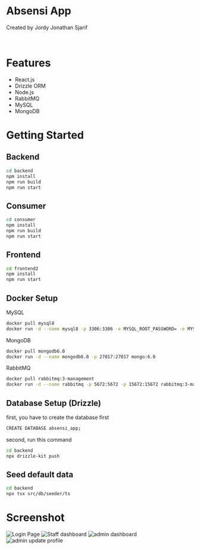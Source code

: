 # Absensi App

<p>
  Created by Jordy Jonathan Sjarif
</p>
<br>

# Features

- React.js
- Drizzle ORM
- Node.js
- RabbitMQ
- MySQL
- MongoDB
  
# Getting Started
## Backend
```bash
cd backend
npm install
npm run build
npm run start
```


## Consumer
```bash
cd consumer
npm install
npm run build
npm run start
```


## Frontend

```bash
cd frontend2
npm install
npm run start
```


## Docker Setup
MySQL
```bash
docker pull mysql8
docker run -d --name mysql8 -p 3306:3306 -e MYSQL_ROOT_PASSWORD= -e MYSQL_ALLOW_EMPTY_PASSWORD=yes mysql:8
```

MongoDB
```bash
docker pull mongodb6.0
docker run -d --name mongodb6.0 -p 27017:27017 mongo:6.0
```

RabbitMQ
```bash
docker pull rabbitmq:3-management
docker run -d --name rabbitmq -p 5672:5672 -p 15672:15672 rabbitmq:3-management
```


## Database Setup (Drizzle)
first, you have to create the database first
```bash
CREATE DATABASE absensi_app;
```

second, run this command
```bash
cd backend
npx drizzle-kit push
```


## Seed default data
```bash
cd backend
npx tsx src/db/seeder/ts
```




# Screenshot
![Login Page](https://github.com/user-attachments/assets/9ac5e824-2c0c-4600-b9d5-37dbffae1d48)
![Staff dashboard](https://github.com/user-attachments/assets/295d9919-202a-49b1-b414-835e10c7a96d)
![admin dashboard](https://github.com/user-attachments/assets/966d30e2-a882-4dda-a41a-610109536226)
![admin update profile](https://github.com/user-attachments/assets/1c0827f6-f929-47f6-b30b-92e1e4a9c4f1)
